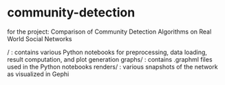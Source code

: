# community-detection
for the project: Comparison of Community Detection Algorithms on Real World Social Networks

/ : contains various Python notebooks for preprocessing, data loading, result computation, and plot generation
graphs/ : contains .graphml files used in the Python notebooks
renders/ : various snapshots of the network as visualized in Gephi
